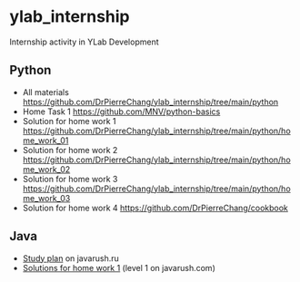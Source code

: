 # ylab_internship
Internship activity in YLab Development

## Python
- All materials https://github.com/DrPierreChang/ylab_internship/tree/main/python
- Home Task 1 https://github.com/MNV/python-basics
- Solution for home work 1 https://github.com/DrPierreChang/ylab_internship/tree/main/python/home_work_01
- Solution for home work 2 https://github.com/DrPierreChang/ylab_internship/tree/main/python/home_work_02
- Solution for home work 3 https://github.com/DrPierreChang/ylab_internship/tree/main/python/home_work_03
- Solution for home work 4 https://github.com/DrPierreChang/cookbook

## Java

- [Study plan](https://javarush.ipnodns.ru/) on javarush.ru
- [Solutions for home work 1](https://github.com/DrPierreChang/ylab_internship/tree/main/java/src/javarush_level_01) (level 1 on javarush.com)
